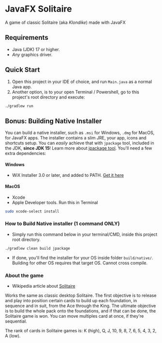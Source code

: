 # JavaFX Solitaire

A game of classic Solitaire (aka _Klondike_) made with JavaFX

## Requirements

- Java (JDK) 17 or higher.
- *Any* graphics driver.

## Quick Start

1. Open this project in your IDE of choice, and run `Main.java` as a normal Java app.
2. Another option, is to your open Terminal / Powershell, go to this project's root directory and execute:
```bash
./gradlew run
```

## Bonus: Building Native Installer

You can build a native installer, such as `.msi` for Windows, `.dmg` for MacOS, for JavaFX apps. The installer contains a slim JRE, your app, icons and shortcuts setup. You can _easily_ achieve that with `jpackage` tool, included in the JDK, **since JDK 15**! Learn more about [jpackage tool](https://docs.oracle.com/en/java/javase/20/docs/specs/man/jpackage.html).
You'll need a few extra dependencies:


#### Windows

- WiX Installer 3.0 or later, and added to PATH. [Get it here](https://wixtoolset.org/docs/wix3/)

#### MacOS

- Xcode
- Apple Developer tools. Run this in Terminal
```bash
sudo xcode-select install
```

### How to Build Native installer (1 command ONLY)

- Simply run this command below in your terminal/CMD, inside this project root directory.
```bash
./gradlew clean build jpackage
```

- If done, you'll find the installer for your OS inside folder `build/native/`. Building for other OS requires that target OS. Cannot cross compile.



### About the game


- Wikipedia article about [Solitaire](https://en.wikipedia.org/wiki/Klondike_(solitaire))


Works the same as classic desktop Solitaire. The first objective is to release and play into position certain cards to
build up each foundation, in sequence and in suit, from the Ace through the King. The ultimate objective is to build the
whole pack onto the foundations, and if that can be done, the Solitaire game is won. You can move multiples card at
once, if they're sequential.


The rank of cards in Solitaire games is: K (high), Q, J, 10, 9, 8, 7, 6, 5, 4, 3, 2, A (low).